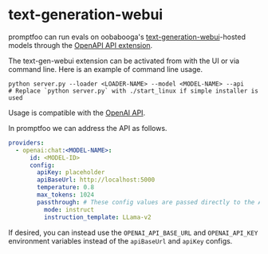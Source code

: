 # text-generation-webui

promptfoo can run evals on oobabooga's [text-generation-webui](https://github.com/oobabooga/text-generation-webui)-hosted models through the [OpenAPI API extension](https://github.com/oobabooga/text-generation-webui/wiki/12-%E2%80%90-OpenAI-API).

The text-gen-webui extension can be activated from with the UI or via command line. Here is an example of command line usage.

```
python server.py --loader <LOADER-NAME> --model <MODEL-NAME> --api
# Replace `python server.py` with ./start_linux if simple installer is used
```


Usage is compatible with the [OpenAI API](/docs/providers/openai). 

In promptfoo we can address the API as follows.

```yaml
providers:
  - openai:chat:<MODEL-NAME>:
      id: <MODEL-ID>
      config:
        apiKey: placeholder
        apiBaseUrl: http://localhost:5000
        temperature: 0.8
        max_tokens: 1024
        passthrough: # These config values are passed directly to the API
          mode: instruct
          instruction_template: LLama-v2
```

If desired, you can instead use the `OPENAI_API_BASE_URL` and `OPENAI_API_KEY` environment variables instead of the `apiBaseUrl` and `apiKey` configs.